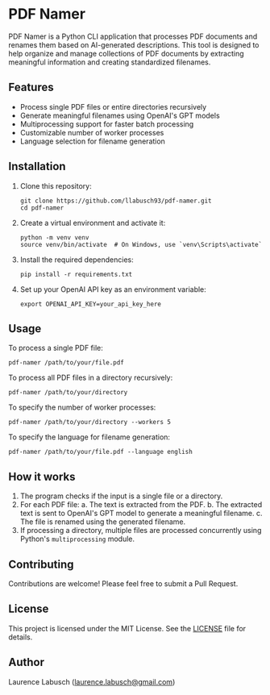# PDF Namer

PDF Namer is a Python CLI application that processes PDF documents and renames them based on AI-generated descriptions. This tool is designed to help organize and manage collections of PDF documents by extracting meaningful information and creating standardized filenames.

## Features

- Process single PDF files or entire directories recursively
- Generate meaningful filenames using OpenAI's GPT models
- Multiprocessing support for faster batch processing
- Customizable number of worker processes
- Language selection for filename generation

## Installation

1. Clone this repository:
   ```
   git clone https://github.com/llabusch93/pdf-namer.git
   cd pdf-namer
   ```

2. Create a virtual environment and activate it:
   ```
   python -m venv venv
   source venv/bin/activate  # On Windows, use `venv\Scripts\activate`
   ```

3. Install the required dependencies:
   ```
   pip install -r requirements.txt
   ```

4. Set up your OpenAI API key as an environment variable:
   ```
   export OPENAI_API_KEY=your_api_key_here
   ```

## Usage

To process a single PDF file:

```
pdf-namer /path/to/your/file.pdf
```

To process all PDF files in a directory recursively:

```
pdf-namer /path/to/your/directory
```

To specify the number of worker processes:

```
pdf-namer /path/to/your/directory --workers 5
```

To specify the language for filename generation:

```
pdf-namer /path/to/your/file.pdf --language english
```

## How it works

1. The program checks if the input is a single file or a directory.
2. For each PDF file:
   a. The text is extracted from the PDF.
   b. The extracted text is sent to OpenAI's GPT model to generate a meaningful filename.
   c. The file is renamed using the generated filename.
3. If processing a directory, multiple files are processed concurrently using Python's `multiprocessing` module.

## Contributing

Contributions are welcome! Please feel free to submit a Pull Request.

## License

This project is licensed under the MIT License. See the [LICENSE](LICENSE) file for details.

## Author

Laurence Labusch (laurence.labusch@gmail.com)
